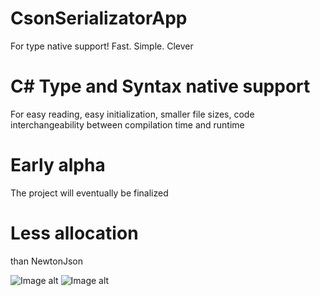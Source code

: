 # CsonSerializatorApp
For type native support!
Fast. Simple. Clever

# C# Type and Syntax native support
For easy reading, easy initialization, smaller file sizes, code interchangeability between compilation time and runtime

# Early alpha
The project will eventually be finalized

# Less allocation
than NewtonJson

![Image alt](https://github.com/mcpontorez/CsonSerializatorApp/raw/master/Readme/image_2020-09-08_19-23-21.png)
![Image alt](https://github.com/mcpontorez/CsonSerializatorApp/raw/master/Readme/image_2020-09-15_02-07-43.png)
